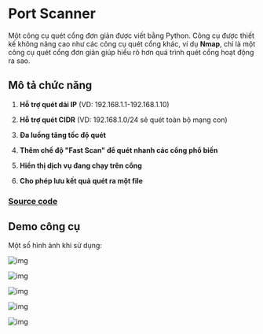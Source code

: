 # Port Scanner

Một công cụ quét cổng đơn giản được viết bằng Python. Công cụ được thiết kế không nâng cao như các công cụ quét cổng khác, ví dụ **Nmap**, chỉ là một công cụ quét cổng đơn giản giúp hiểu rõ hơn quá trình quét cổng hoạt động ra sao.

## Mô tả chức năng

1. **Hỗ trợ quét dải IP** (VD: 192.168.1.1-192.168.1.10)

2. **Hỗ trợ quét CIDR** (VD: 192.168.1.0/24 sẽ quét toàn bộ mạng con)

3. **Đa luồng tăng tốc độ quét**

4. **Thêm chế độ "Fast Scan" để quét nhanh các cổng phổ biến**

5. **Hiển thị dịch vụ đang chạy trên cổng**

6. **Cho phép lưu kết quả quét ra một file**

### **[Source code](https://github.com/DucThinh47/Python_Project_Port_Scanner/blob/main/ports_scanner.py)**

## Demo công cụ

Một số hình ảnh khi sử dụng: 

![img](0)

![img](1)

![img](2)

![img](3)

![img](4)








